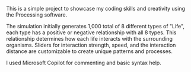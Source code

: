 This is a simple project to showcase my coding skills and creativity using the Processing software.

The simulation initially generates 1,000 total of 8 different types of "Life", each type has a positive or negative relationship with all 8 types.
This relationship determines how each life interacts with the surrounding organisms.  Sliders for interaction strength, speed, and the interaction 
distance are customizable to create unique patterns and processes.

I used Microsoft Copilot for commenting and basic syntax help.
